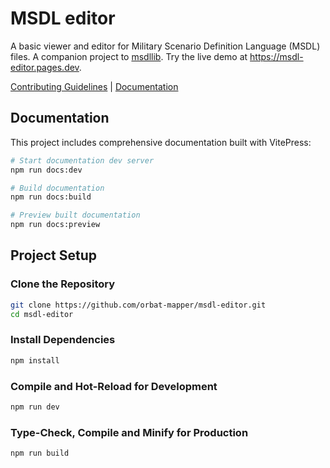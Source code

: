 # MSDL editor

A basic viewer and editor for Military Scenario Definition Language (MSDL) files. A companion project
to [msdllib](https://github.com/orbat-mapper/msdllib). Try the live demo at https://msdl-editor.pages.dev.

[Contributing Guidelines](CONTRIBUTING.md) | [Documentation](docs/)

## Documentation

This project includes comprehensive documentation built with VitePress:

```sh
# Start documentation dev server
npm run docs:dev

# Build documentation
npm run docs:build

# Preview built documentation
npm run docs:preview
```

## Project Setup

### Clone the Repository

```sh
git clone https://github.com/orbat-mapper/msdl-editor.git
cd msdl-editor
```

### Install Dependencies

```sh
npm install
```

### Compile and Hot-Reload for Development

```sh
npm run dev
```

### Type-Check, Compile and Minify for Production

```sh
npm run build
```